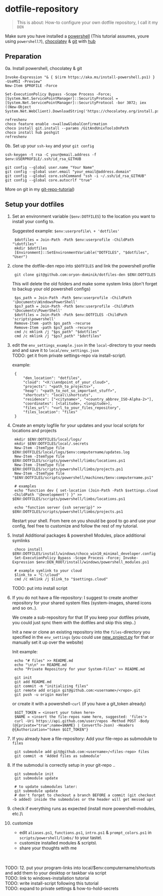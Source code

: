 # dotfile-repository

> This is about: How-to configure your own dotfile repository, I call it my `DEN`

Make sure you have installed a [powershell](https://github.com/PowerShell/PowerShell#get-powershell) (This tutorial assumes, youre using `powershell7`), [chocolatey](https://chocolatey.org/) & [git](https://git-scm.com/) with [hub](https://hub.github.com/)

## Preparation

0a. Install powershell, chocolatey & git

    Invoke-Expression "& { $(irm https://aka.ms/install-powershell.ps1) } -UseMSI -Preview"
    New-Item $PROFILE -Force

    Set-ExecutionPolicy Bypass -Scope Process -Force; [System.Net.ServicePointManager]::SecurityProtocol = [System.Net.ServicePointManager]::SecurityProtocol -bor 3072; iex ((New-Object System.Net.WebClient).DownloadString('https://chocolatey.org/install.ps1'))

    refreshenv
    choco feature enable -n=allowGlobalConfirmation
    choco install git.install --params /GitAndUnixToolsOnPath
    choco install hub poshgit
    refreshenv

0b. Set up your `ssh-key` and your `git config`

    ssh-keygen -t rsa -C your@email.address -f $env:USERPROFILE/.ssh/id_rsa_GITHUB

    git config --global user.name "Your Name"
    git config --global user.email "your_email@address.domain"
    git config --global core.sshCommand "ssh -i ~/.ssh/id_rsa_GITHUB"
    git config --global core.autocrlf "true"

More on git in my [git-repo-tutorial](how-to_init_a_git_repo.md#preparations))

## Setup your dotfiles

1. Set an environment variable (`$env:DOTFILES`) to the location you want to install your config to. 

    Suggested example: `$env:userprofile\ + 'dotfiles'`

        $dotfiles = Join-Path -Path $env:userprofile -ChildPath "\dotfiles"
        mkdir $dotfiles
        [Environment]::SetEnvironmentVariable("DOTFILES", "$dotfiles", "User")

2. clone the dotfile-den repo into `$DOTFILES` and link the powershell profile

        git clone git@github.com:oryon-dominik/dotfiles-den $ENV:DOTFILES

    This will delete the old folders and make some system links (don't forget to backup your old powershell configs)

        $ps_path = Join-Path -Path $env:userprofile -ChildPath '\Documents\WindowsPowerShell'
        $ps7_path = Join-Path -Path $env:userprofile -ChildPath '\Documents\PowerShell'
        $dotfiles = Join-Path -Path $env:DOTFILES -ChildPath 'scripts\powershell'
        Remove-Item -path $ps_path -recurse
        Remove-Item -path $ps7_path -recurse
        cmd /c mklink /j "$ps_path" "$dotfiles"
        cmd /c mklink /j "$ps7_path" "$dotfiles"

3. edit the `env_settings_example.json` in the `local`-directory to your needs and and save it to `local/env_settings.json`\
    TODO: get it from private settings-repo via install-script\

    example:

        {
            "den_location": "dotfiles",
            "cloud": "<X:\\endpoint_of_your_cloud>",
            "projects": "<path_to_projects>",
            "heap": "<path_to_not_so_important_stuff>",
            "shortcuts": "local\\shortcuts",
            "residence": ["<cityname>", "<country_abbrev_ISO-Alpha-2>"],
            "coordinates": [<latitude>, <longitude>],
            "files_url": "<url_to_your_files_repository",
            "files_location": "files"
        }

4. Create an empty logfile for your updates and your local scripts for locations and projects

        mkdir $ENV:DOTFILES/local/logs/
        mkdir $ENV:DOTFILES/local/.secrets
        New-Item -ItemType file $ENV:DOTFILES/local/logs/$env:computername/updates.log
        New-Item -ItemType file $ENV:DOTFILES/scripts/powershell/limbs/locations.ps1
        New-Item -ItemType file $ENV:DOTFILES/scripts/powershell/limbs/projects.ps1
        New-Item -ItemType file "$ENV:DOTFILES/scripts/powershell/machines/$env:computername.ps1"

        # examples
        echo "function dev { set-location (Join-Path -Path $settings.cloud -ChildPath '\Development') }" >> $ENV:DOTFILES/scripts/powershell/limbs/locations.ps1
        
        echo "function server {ssh serverip}" >> $ENV:DOTFILES/scripts/powershell/limbs/projects.ps1

    Restart your shell.
    From here on you should be good to go and use your config, feel free to customize and follow the rest of my tutorial.

5. Install Additional packages & powershell Modules, place additional symlinks

        choco install $ENV:DOTFILES/install/windows/choco_win10_minimal_developer.config
        Set-ExecutionPolicy Bypass -Scope Process -Force; Invoke-Expression $env:DEN_ROOT/install/windows/powershell_modules.ps1

        # example symlink to your cloud
        $link_to = "C:\cloud"
        cmd /c mklink /j $link_to "$settings.cloud"

    TODO: put into install script

6. If you do not have a file-repository: I suggest to create another repository for your shared system files (system-images, shared icons and so on..).

    We create a sub-repository for that (If you keep your dotfiles private, you could just sync them with the dotfiles and skip this step..)

    Init a new or clone an existing repository into the `files`-directory you specified in the `env_settings` (you could use [new_project.py](../scripts/python/new_project.py) for that or manually set it up over the website)

    Init example:

        echo "# files" >> README.md
        echo "\n\n" >> README.md
        echo "Private Repository for your System-Files" >> README.md

        git init
        git add README.md
        git commit -m "initializing files"
        git remote add origin git@github.com:<username>/<repo>.git
        git push -u origin master

    or create it with a powershell-`curl` (if you have a git_token already)

        $GIT_TOKEN = <insert your token here>
        $NAME = <insert the file-repos name here, suggested: 'files'>
        curl -Uri https://api.github.com/user/repos -Method POST -Body (@{private="true";name=$NAME} | ConvertTo-Json) -Headers @{Authorization="token $GIT_TOKEN"}

7. If you already have a file-repository: Add your file-repo as submodule to `files`

        git submodule add git@github.com:<username>/<files-repo> files
        git commit -m 'Added files as submodule'

8. If the submodul is correctly setup in your git-repo ..

        git submodule init
        git submodule update

        # to update submodules later:
        git submodule update
        # don't forget to checkout a branch BEFORE a commit (git checkout -b added) inside the submodules or the header will get messed up!

9. check if everything runs as expected (install more powershell-modules, etc.)\

10. customize

    - edit `aliases.ps1`, `functions.ps1`, `intro.ps1` & `prompt_colors.ps1` in `scripts/powershell/limbs/` to your taste\
    - customize installed modules & scripts\
    - share your thoughts with me

\
\
TODO: 12. put your program-links into local/$env:computername/shortcuts and add them to your desktop or taskbar via script\
TODO: link to windows-installation tutorial\
TODO: write install-script following this tutorial\
TODO: expand to private settings & how-to-hold-secrets
